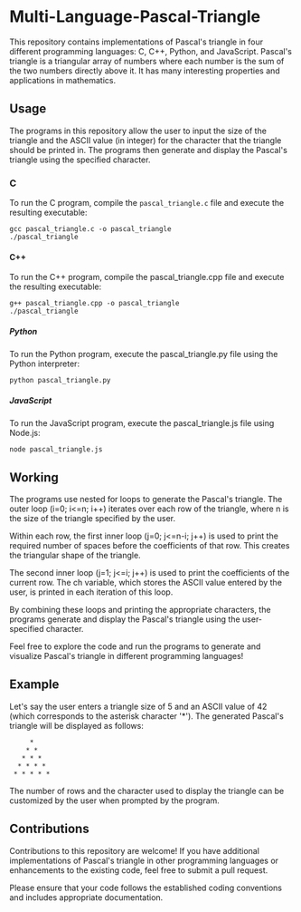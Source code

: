 # Multi-Language-Pascal-Triangle

This repository contains implementations of Pascal's triangle in four different programming languages: C, C++, Python, and JavaScript. Pascal's triangle is a triangular array of numbers where each number is the sum of the two numbers directly above it. It has many interesting properties and applications in mathematics.

## Usage

The programs in this repository allow the user to input the size of the triangle and the ASCII value (in integer) for the character that the triangle should be printed in. The programs then generate and display the Pascal's triangle using the specified character.

### C

To run the C program, compile the `pascal_triangle.c` file and execute the resulting executable:

```
gcc pascal_triangle.c -o pascal_triangle
./pascal_triangle
```
#### C++ 

To run the C++ program, compile the pascal_triangle.cpp file and execute the resulting executable:

```
g++ pascal_triangle.cpp -o pascal_triangle
./pascal_triangle
```
##### Python

To run the Python program, execute the pascal_triangle.py file using the Python interpreter:
```
python pascal_triangle.py
```

##### JavaScript

To run the JavaScript program, execute the pascal_triangle.js file using Node.js:

```
node pascal_triangle.js
```

## Working
The programs use nested for loops to generate the Pascal's triangle. The outer loop (i=0; i<=n; i++) iterates over each row of the triangle, where n is the size of the triangle specified by the user.

Within each row, the first inner loop (j=0; j<=n-i; j++) is used to print the required number of spaces before the coefficients of that row. This creates the triangular shape of the triangle.

The second inner loop (j=1; j<=i; j++) is used to print the coefficients of the current row. The ch variable, which stores the ASCII value entered by the user, is printed in each iteration of this loop.

By combining these loops and printing the appropriate characters, the programs generate and display the Pascal's triangle using the user-specified character.

Feel free to explore the code and run the programs to generate and visualize Pascal's triangle in different programming languages!

## Example

Let's say the user enters a triangle size of 5 and an ASCII value of 42 (which corresponds to the asterisk character '*'). The generated Pascal's triangle will be displayed as follows:
```     
     *
    * *
   * * *
  * * * *
 * * * * *
```
The number of rows and the character used to display the triangle can be customized by the user when prompted by the program.

## Contributions

Contributions to this repository are welcome! If you have additional implementations of Pascal's triangle in other programming languages or enhancements to the existing code, feel free to submit a pull request.

Please ensure that your code follows the established coding conventions and includes appropriate documentation.
